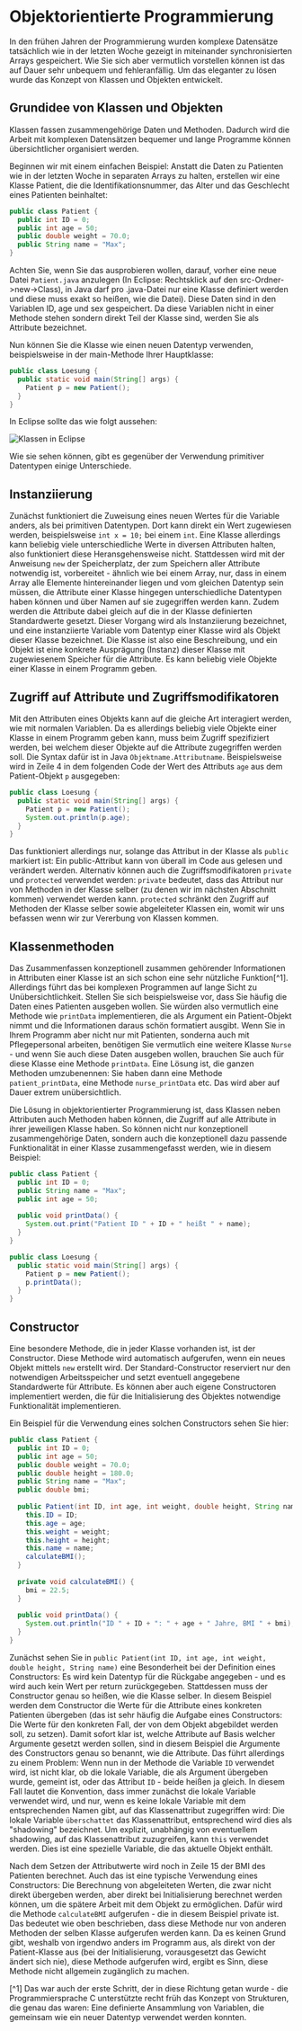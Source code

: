 # Objektorientierte Programmierung

In den frühen Jahren der Programmierung wurden komplexe Datensätze tatsächlich wie in der letzten Woche gezeigt in miteinander synchronisierten Arrays gespeichert. Wie Sie sich aber vermutlich vorstellen können ist das auf Dauer sehr unbequem und fehleranfällig. Um das eleganter zu lösen wurde das Konzept von Klassen und Objekten entwickelt.

## Grundidee von Klassen und Objekten

Klassen fassen zusammengehörige Daten und Methoden. Dadurch wird die Arbeit mit komplexen Datensätzen bequemer und lange Programme können übersichtlicher organisiert werden.

Beginnen wir mit einem einfachen Beispiel: Anstatt die Daten zu Patienten wie in der letzten Woche in separaten Arrays zu halten, erstellen wir eine Klasse Patient, die die Identifikationsnummer, das Alter und das Geschlecht eines Patienten beinhaltet:

```java
public class Patient {
  public int ID = 0;
  public int age = 50;
  public double weight = 70.0;
  public String name = "Max";
}
```

Achten Sie, wenn Sie das ausprobieren wollen, darauf, vorher eine neue Datei `Patient.java` anzulegen (In Eclipse: Rechtsklick auf den src-Ordner->new->Class), in Java darf pro .java-Datei nur eine Klasse definiert werden und diese muss exakt so heißen, wie die Datei). Diese Daten sind in den Variablen ID, age und sex gespeichert. Da diese Variablen nicht in einer Methode stehen sondern direkt Teil der Klasse sind, werden Sie als Attribute bezeichnet.  

Nun können Sie die Klasse wie einen neuen Datentyp verwenden, beispielsweise in der main-Methode Ihrer Hauptklasse:

```java
public class Loesung {
  public static void main(String[] args) {
    Patient p = new Patient();
  }
}
```

In Eclipse sollte das wie folgt aussehen:

![Klassen in Eclipse](Bilder/oo_eclipse1.png)

Wie sie sehen können, gibt es gegenüber der Verwendung primitiver Datentypen einige Unterschiede.

## Instanziierung

Zunächst funktioniert die Zuweisung eines neuen Wertes für die Variable anders, als bei primitiven Datentypen. Dort kann direkt ein Wert zugewiesen werden, beispielsweise `int x = 10;` bei einem `int`. Eine Klasse allerdings kann beliebig viele unterschiedliche Werte in diversen Attributen halten, also funktioniert diese Heransgehensweise nicht. Stattdessen wird mit der Anweisung `new` der Speicherplatz, der zum Speichern aller Attribute notwendig ist, vorbereitet - ähnlich wie bei einem Array, nur, dass in einem Array alle Elemente hintereinander liegen und vom gleichen Datentyp sein müssen, die Attribute einer Klasse hingegen unterschiedliche Datentypen haben können und über Namen auf sie zugegriffen werden kann. Zudem werden die Attribute dabei gleich auf die in der Klasse definierten Standardwerte gesetzt. Dieser Vorgang wird als Instanziierung bezeichnet, und eine instanziierte Variable vom Datentyp einer Klasse wird als Objekt dieser Klasse bezeichnet. Die Klasse ist also eine Beschreibung, und ein Objekt ist eine konkrete Ausprägung (Instanz) dieser Klasse mit zugewiesenem Speicher für die Attribute. Es kann beliebig viele Objekte einer Klasse in einem Programm geben.

## Zugriff auf Attribute und Zugriffsmodifikatoren

Mit den Attributen eines Objekts kann auf die gleiche Art interagiert werden, wie mit normalen Variablen. Da es allerdings beliebig viele Objekte einer Klasse in einem Programm geben kann, muss beim Zugriff spezifiziert werden, bei welchem dieser Objekte auf die Attribute zugegriffen werden soll. Die Syntax dafür ist in Java `Objektname.Attributname`. Beispielsweise wird in Zeile 4 in dem folgenden Code der Wert des Attributs `age` aus dem Patient-Objekt `p` ausgegeben:

```java
public class Loesung {
  public static void main(String[] args) {
    Patient p = new Patient();
    System.out.println(p.age);
  }
}
```

Das funktioniert allerdings nur, solange das Attribut in der Klasse als `public` markiert ist: Ein public-Attribut kann von überall im Code aus gelesen und verändert werden. Alternativ können auch die Zugriffsmodifikatoren `private` und `protected` verwendet werden: `private` bedeutet, dass das Attribut nur von Methoden in der Klasse selber (zu denen wir im nächsten Abschnitt kommen) verwendet werden kann. `protected` schränkt den Zugriff auf Methoden der Klasse selber sowie abgeleiteter Klassen ein, womit wir uns befassen wenn wir zur Vererbung von Klassen kommen.

## Klassenmethoden

Das Zusammenfassen konzeptionell zusammen gehörender Informationen in Attributen einer Klasse ist an sich schon eine sehr nützliche Funktion[^1]. Allerdings führt das bei komplexen Programmen auf lange Sicht zu Unübersichtlichkeit. Stellen Sie sich beispielsweise vor, dass Sie häufig die Daten eines Patienten ausgeben wollen. Sie würden also vermutlich eine Methode wie `printData` implementieren, die als Argument ein Patient-Objekt nimmt und die Informationen daraus schön formatiert ausgibt. Wenn Sie in Ihrem Programm aber nicht nur mit Patienten, sonderna auch mit Pflegepersonal arbeiten, benötigen Sie vermutlich eine weitere Klasse `Nurse` - und wenn Sie auch diese Daten ausgeben wollen, brauchen Sie auch für diese Klasse eine Methode `printData`. Eine Lösung ist, die ganzen Methoden umzubenennen: Sie haben dann eine Methode `patient_printData`, eine Methode `nurse_printData` etc. Das wird aber auf Dauer extrem unübersichtlich.

Die Lösung in objektorientierter Programmierung ist, dass Klassen neben Attributen auch Methoden haben können, die Zugriff auf alle Attribute in ihrer jeweiligen Klasse haben. So können nicht nur konzeptionell zusammengehörige Daten, sondern auch die konzeptionell dazu passende Funktionalität in einer Klasse zusammengefasst werden, wie in diesem Beispiel:

```java
public class Patient {
  public int ID = 0;
  public String name = "Max";
  public int age = 50;
  
  public void printData() {
    System.out.print("Patient ID " + ID + " heißt " + name);
  }
}

public class Loesung {
  public static void main(String[] args) {
    Patient p = new Patient();
    p.printData();
  }
}
```

## Constructor

Eine besondere Methode, die in jeder Klasse vorhanden ist, ist der Constructor. Diese Methode wird automatisch aufgerufen, wenn ein neues Objekt mittels `new` erstellt wird. Der Standard-Constructor reserviert nur den notwendigen Arbeitsspeicher und setzt eventuell angegebene Standardwerte für Attribute. Es können aber auch eigene Constructoren implementiert werden, die für die Initialisierung des Objektes notwendige Funktionalität implementieren.

Ein Beispiel für die Verwendung eines solchen Constructors sehen Sie hier:

```java
public class Patient {
  public int ID = 0;
  public int age = 50;
  public double weight = 70.0;
  public double height = 180.0;
  public String name = "Max";
  public double bmi;
  
  public Patient(int ID, int age, int weight, double height, String name) {
    this.ID = ID;
    this.age = age;
    this.weight = weight;
    this.height = height;
    this.name = name;
    calculateBMI();
  }
  
  private void calculateBMI() {
    bmi = 22.5;
  }
  
  public void printData() {
    System.out.println("ID " + ID + ": " + age + " Jahre, BMI " + bmi);
  }
}
```

Zunächst sehen Sie in `public Patient(int ID, int age, int weight, double height, String name)` eine Besonderheit bei der Definition eines Constructors: Es wird kein Datentyp für die Rückgabe angegeben - und es wird auch kein Wert per return zurückgegeben. Stattdessen muss der Constructor genau so heißen, wie die Klasse selber. In diesem Beispiel werden dem Constructor die Werte für die Attribute eines konkreten Patienten übergeben (das ist sehr häufig die Aufgabe eines Constructors: Die Werte für den konkreten Fall, der von dem Objekt abgebildet werden soll, zu setzen). Damit sofort klar ist, welche Attribute auf Basis welcher Argumente gesetzt werden sollen, sind in diesem Beispiel die Argumente des Constructors genau so benannt, wie die Attribute. Das führt allerdings zu einem Problem: Wenn nun in der Methode die Variable `ID` verwendet wird, ist nicht klar, ob die lokale Variable, die als Argument übergeben wurde, gemeint ist, oder das Attribut `ID` - beide heißen ja gleich. In diesem Fall lautet die Konvention, dass immer zunächst die lokale Variable verwendet wird, und nur, wenn es keine lokale Variable mit dem entsprechenden Namen gibt, auf das Klassenattribut zugegriffen wird: Die lokale Variable `überschattet` das Klassenattribut, entsprechend wird dies als "shadowing" bezeichnet. Um explizit, unabhängig von eventuellem shadowing, auf das Klassenattribut zuzugreifen, kann `this` verwendet werden. Dies ist eine spezielle Variable, die das aktuelle Objekt enthält.

Nach dem Setzen der Attributwerte wird noch in Zeile 15 der BMI des Patienten berechnet. Auch das ist eine typische Verwendung eines Constructors: Die Berechnung von abgeleiteten Werten, die zwar nicht direkt übergeben werden, aber direkt bei Initialisierung berechnet werden können, um die spätere Arbeit mit dem Objekt zu ermöglichen. Dafür wird die Methode `calculateBMI` aufgerufen - die in diesem Beispiel private ist. Das bedeutet wie oben beschrieben, dass diese Methode nur von anderen Methoden der selben Klasse aufgerufen werden kann. Da es keinen Grund gibt, weshalb von irgendwo anders im Programm aus, als direkt von der Patient-Klasse aus (bei der Initialisierung, vorausgesetzt das Gewicht ändert sich nie), diese Methode aufgerufen wird, ergibt es Sinn, diese Methode nicht allgemein zugänglich zu machen. 

[^1] Das war auch der erste Schritt, der in diese Richtung getan wurde - die Programmiersprache C unterstützte recht früh das Konzept von Strukturen, die genau das waren: Eine definierte Ansammlung von Variablen, die gemeinsam wie ein neuer Datentyp verwendet werden konnten.